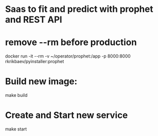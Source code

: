# Saas to fit and predict with prophet and REST API

# remove --rm before production

docker run -it --rm -v ~/operator/prophet:/app -p 8000:8000 rkrikbaev/pyinstaller:prophet

#


# Build new image:

make build

# Create and Start new service

make start

